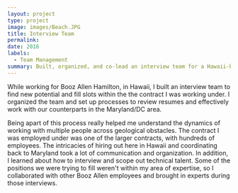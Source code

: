 ```yaml
---
layout: project
type: project
image: images/Beach.JPG
title: Interview Team
permalink: 
date: 2016
labels:
  - Team Management
summary: Built, organized, and co-lead an interview team for a Hawaii-based contract for Booz Allen Hamilton
---
```

While working for Booz Allen Hamilton, in Hawaii, I built an interview team to find new potential and fill slots within the the contract I was working under. I organized the team and set up processes to review resumes and effectively work with our counterparts in the Maryland/DC area.

Being apart of this process really helped me understand the dynamics of working with multiple people across geological obstacles. The contract I was employed under was one of the larger contracts, with hundreds of employees. The intricacies of hiring out here in Hawaii and coordinating back to Maryland took a lot of communication and organization. In addition, I learned about how to interview and scope out technical talent. Some of the positions we were trying to fill weren't within my area of expertise, so I collaborated with other Booz Allen employees and brought in experts during those interviews. 
